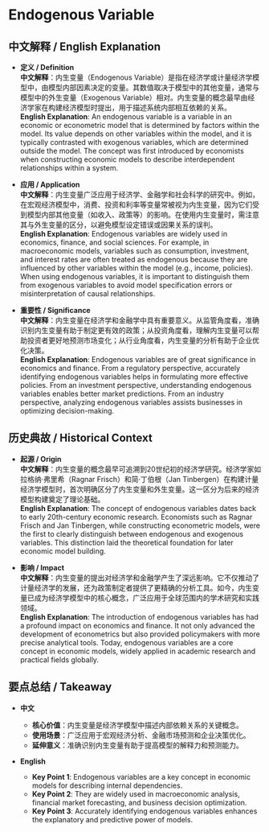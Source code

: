 # Endogenous Variable

## 中文解释 / English Explanation

* **定义 / Definition**  
  **中文解释**：内生变量（Endogenous Variable）是指在经济学或计量经济学模型中，由模型内部因素决定的变量。其数值取决于模型中的其他变量，通常与模型中的外生变量（Exogenous Variable）相对。内生变量的概念最早由经济学家在构建经济模型时提出，用于描述系统内部相互依赖的关系。  
  **English Explanation**: An endogenous variable is a variable in an economic or econometric model that is determined by factors within the model. Its value depends on other variables within the model, and it is typically contrasted with exogenous variables, which are determined outside the model. The concept was first introduced by economists when constructing economic models to describe interdependent relationships within a system.

* **应用 / Application**  
  **中文解释**：内生变量广泛应用于经济学、金融学和社会科学的研究中。例如，在宏观经济模型中，消费、投资和利率等变量常被视为内生变量，因为它们受到模型内部其他变量（如收入、政策等）的影响。在使用内生变量时，需注意其与外生变量的区分，以避免模型设定错误或因果关系的误判。  
  **English Explanation**: Endogenous variables are widely used in economics, finance, and social sciences. For example, in macroeconomic models, variables such as consumption, investment, and interest rates are often treated as endogenous because they are influenced by other variables within the model (e.g., income, policies). When using endogenous variables, it is important to distinguish them from exogenous variables to avoid model specification errors or misinterpretation of causal relationships.

* **重要性 / Significance**  
  **中文解释**：内生变量在经济学和金融学中具有重要意义。从监管角度看，准确识别内生变量有助于制定更有效的政策；从投资角度看，理解内生变量可以帮助投资者更好地预测市场变化；从行业角度看，内生变量的分析有助于企业优化决策。  
  **English Explanation**: Endogenous variables are of great significance in economics and finance. From a regulatory perspective, accurately identifying endogenous variables helps in formulating more effective policies. From an investment perspective, understanding endogenous variables enables better market predictions. From an industry perspective, analyzing endogenous variables assists businesses in optimizing decision-making.

## 历史典故 / Historical Context

* **起源 / Origin**  
  **中文解释**：内生变量的概念最早可追溯到20世纪初的经济学研究。经济学家如拉格纳·弗里希（Ragnar Frisch）和简·丁伯根（Jan Tinbergen）在构建计量经济学模型时，首次明确区分了内生变量和外生变量。这一区分为后来的经济模型构建奠定了理论基础。  
  **English Explanation**: The concept of endogenous variables dates back to early 20th-century economic research. Economists such as Ragnar Frisch and Jan Tinbergen, while constructing econometric models, were the first to clearly distinguish between endogenous and exogenous variables. This distinction laid the theoretical foundation for later economic model building.

* **影响 / Impact**  
  **中文解释**：内生变量的提出对经济学和金融学产生了深远影响。它不仅推动了计量经济学的发展，还为政策制定者提供了更精确的分析工具。如今，内生变量已成为经济学模型中的核心概念，广泛应用于全球范围内的学术研究和实践领域。  
  **English Explanation**: The introduction of endogenous variables has had a profound impact on economics and finance. It not only advanced the development of econometrics but also provided policymakers with more precise analytical tools. Today, endogenous variables are a core concept in economic models, widely applied in academic research and practical fields globally.

## 要点总结 / Takeaway

* **中文**  
  - **核心价值**：内生变量是经济学模型中描述内部依赖关系的关键概念。  
  - **使用场景**：广泛应用于宏观经济分析、金融市场预测和企业决策优化。  
  - **延伸意义**：准确识别内生变量有助于提高模型的解释力和预测能力。

* **English**  
  - **Key Point 1**: Endogenous variables are a key concept in economic models for describing internal dependencies.  
  - **Key Point 2**: They are widely used in macroeconomic analysis, financial market forecasting, and business decision optimization.  
  - **Key Point 3**: Accurately identifying endogenous variables enhances the explanatory and predictive power of models.